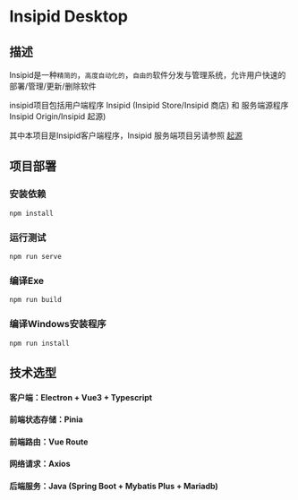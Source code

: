 # Insipid Desktop

## 描述

Insipid是一种`精简的`，`高度自动化的`，`自由的`软件分发与管理系统，允许用户快速的部署/管理/更新/删除软件

insipid项目包括用户端程序 Insipid (Insipid Store/Insipid 商店) 和 服务端源程序 Insipid Origin/Insipid 起源)

其中本项目是Insipid客户端程序，Insipid 服务端项目另请参照 [起源](http://doc.tineaine.com)



## 项目部署

### 安装依赖

```
npm install
```

### 运行测试

```
npm run serve
```

### 编译Exe

```
npm run build
```

### 编译Windows安装程序

```
npm run install
```

## 技术选型

#### 客户端：Electron + Vue3 + Typescript

#### 前端状态存储：Pinia

#### 前端路由：Vue Route

#### 网络请求：Axios

#### 后端服务：Java (Spring Boot + Mybatis Plus + Mariadb)


